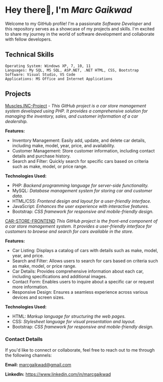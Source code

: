 
# Hey there👋, I'm *Marc Gaikwad*
Welcome to my GitHub profile! I'm a passionate *Software Developer* and this repository serves as a showcase of my projects and skills. I'm excited to share my journey in the world of software development and collaborate with fellow developers.

## Technical Skills
    Operating System: Windows XP, 7, 10, 11 
    Languages: My SQL, MS SQL, ASP.NET, .NET HTML, CSS, Bootstrap 
    Software: Visual Studio, VS Code 
    Applications: MS Office and Internet Applications

## Projects
[Muscles.INC-Project](https://github.com/marcgaikwad/Muscles.INC-Project.git) - *This GitHub project is a car store management system developed using PHP. It provides a comprehensive solution for managing the inventory, sales, and customer information of a car dealership.*

**Features:**
- Inventory Management: Easily add, update, and delete car details, including make, model, year, price, and availability.
- Customer Management: Store customer information, including contact details and purchase history.
- Search and Filter: Quickly search for specific cars based on criteria such as make, model, or price range.

**Technologies Used:**
- PHP: *Backend programming language for server-side functionality.*
- MySQL: *Database management system for storing car and customer data.*
- HTML/CSS: *Frontend design and layout for a user-friendly interface.*
- JavaScript: *Enhances the user experience with interactive features.*
- Bootstrap: *CSS framework for responsive and mobile-friendly design.*

[CAR-STORE-FRONTEND](https://github.com/marcgaikwad/CAR-STORE-FRONTEND.git)
*This GitHub project is the front-end component of a car store management system. It provides a user-friendly interface for customers to browse and search for cars available in the store.*

**Features:**
- Car Listing: Displays a catalog of cars with details such as make, model, year, and price.
- Search and Filter: Allows users to search for cars based on criteria such as make, model, or price range.
- Car Details: Provides comprehensive information about each car, including specifications and additional images.
- Contact Form: Enables users to inquire about a specific car or request more information.
- Responsive Design: Ensures a seamless experience across various devices and screen sizes.

**Technologies Used:**
- HTML: *Markup language for structuring the web pages.*
- CSS: *Stylesheet language for visual presentation and layout.*
- Bootstrap: *CSS framework for responsive and mobile-friendly design.*

### Contact Details
If you'd like to connect or collaborate, feel free to reach out to me through the following channels:

**Email:** marcgaikwad@gmail.com 

**LinkedIn:** https://www.linkedin.com/in/marcgaikwad



